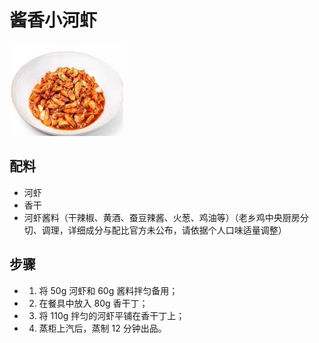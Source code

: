 # 酱香小河虾

![酱香小河虾](/images/酱香小河虾.jpg)

## 配料

- 河虾
- 香干
- 河虾酱料（干辣椒、黄酒、蚕豆辣酱、火葱、鸡油等）（老乡鸡中央厨房分切、调理，详细成分与配比官方未公布，请依据个人口味适量调整）

## 步骤

- 1. 将 50g 河虾和 60g 酱料拌匀备用；
- 2. 在餐具中放入 80g 香干丁；
- 3. 将 110g 拌匀的河虾平铺在香干丁上；
- 4. 蒸柜上汽后，蒸制 12 分钟出品。
